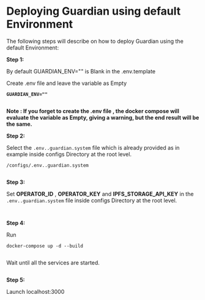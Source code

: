 # Deploying Guardian using default Environment

The following steps will describe on how to deploy Guardian using the default Environment:

**Step 1:**

By default GUARDIAN\_ENV="" is Blank in the .env.template

Create .env file and leave the variable as Empty

<pre><code><strong>GUARDIAN_ENV=""
</strong></code></pre>

<figure><img src="https://lh4.googleusercontent.com/c_vawEODtE2kE9u1_FUQ9fTXnoLeJXxQcnXzCJH10f4S8pu8IHFLzqNQ6kd0oiAT_wMztfa-e00TtX6HhxxcUbsdkq6-_ky09zRA9vV47wuwUpX6YFtT9T79dWlvEvqCi_zJgqH5tHkUmOZfiHbh7z4" alt=""><figcaption></figcaption></figure>

**Note : If you forget to create the .env file , the docker compose will evaluate the variable as Empty, giving a warning, but the end result will be the same.**

**Step 2:**

Select the `.env..guardian.system` file which is already provided as in example inside configs Directory at the root level.

```
/configs/.env..guardian.system
```

<figure><img src="https://lh5.googleusercontent.com/LtN1YP13dedYCdXYeNUrDPEA_Keluq8cUkbFoQH5N3aGG-OpgQLJjn05tjeTbyX3ZzKWe5vdCbsVpRCtBy9XJkWM_WapNc19bXjWVkm_hHQJN_8qTW-voQMm-_KYXerC8fxzehrwAXIOmBpn5xdP2sk" alt=""><figcaption></figcaption></figure>

**Step 3:**

Set **OPERATOR\_ID** , **OPERATOR\_KEY** and **IPFS\_STORAGE\_API\_KEY** in the `.env..guardian.system` file inside configs Directory at the root level.

<figure><img src="https://lh6.googleusercontent.com/_q-coqUYOlkrz0W4o8jRpNGAiyrrjGoghQVPSmWeiyxAeThm_nvWZWA2BGIURIeai6ElSQE4xE3HmKTggph13rmrPl5T8xcXYkzk8DC-17DMrjnhjIQmt1aOFgm-SpWTB4tKll4qwJZPbtSJFO2lzfY" alt=""><figcaption></figcaption></figure>

<figure><img src="https://lh6.googleusercontent.com/dt5Jneew1VdxU86C-hgGeBvSyzt0YnImkYHBAaEIWCTpO0nrYkFy70usQ29N2MGv76woI1v6J2ZDf0c9oKUqLJwGPnP_u0S5lNAkZyv0jDlRBnpUfq5SI60_fIVkhyuW97Jzwk0PY0Uxo3GygHO_nnM" alt=""><figcaption></figcaption></figure>

**Step 4:**

Run

```
docker-compose up -d --build
```

<figure><img src="https://lh3.googleusercontent.com/ugoPsYDdHwBs2IKtryjI6Gt84Ax_r94cZHzo9CnkZcGDnJiCPAliPpfo5b7Qh7VfZHSaYez2YM7qwwPdliWgukCWJgMcZZW8wjAfUIsnPePYYqUYlcd2vyhj33A3OzAHNFHCdKnVg1wJ9lOMpRcOZVc" alt=""><figcaption></figcaption></figure>

Wait until all the services are started.

<figure><img src="https://lh6.googleusercontent.com/WdapNk_pxZsQ-yD2rvgnwbMav8J41abPmzPwVhGMbzWEHslm5S8q63nLKZkOuHnRSDcSb8BpEU9BpffvIE-nwsvAHHLbMA0MjG45jTOHubq8WEktfN_lS3lJphhghIWHJW6_xsJKgKH60EUP26zEgoo" alt=""><figcaption></figcaption></figure>

**Step 5:**

Launch localhost:3000

<figure><img src="https://lh3.googleusercontent.com/Wg9Qt4eo4PEpKhqEU7hnKNwoDo9o_Ui66yYulgnbUryrL473q-dHVBUMYJQlf0jkVTKVJWX5_WnXTWeAXbjV6VXXkDPyYIZVxaIEDiWrSnB8Zot9-1hO5tnhreQp4vqEUyraNrwLWNsK3ajHNvWBlUA" alt=""><figcaption></figcaption></figure>
